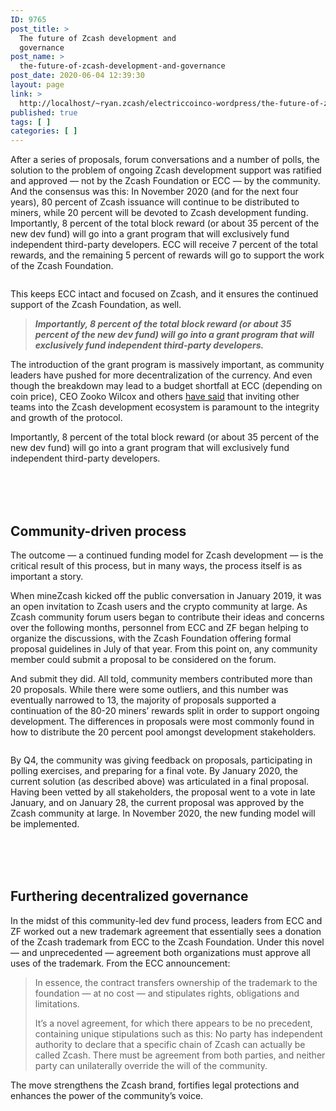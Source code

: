 ```yaml
---
ID: 9765
post_title: >
  The future of Zcash development and
  governance
post_name: >
  the-future-of-zcash-development-and-governance
post_date: 2020-06-04 12:39:30
layout: page
link: >
  http://localhost/~ryan.zcash/electriccoinco-wordpress/the-future-of-zcash-development-and-governance/
published: true
tags: [ ]
categories: [ ]
---
```

<!-- wp:paragraph -->
<p>After a series of proposals, forum conversations and a number of polls, the solution to the problem of ongoing Zcash development support was ratified and approved — not by the Zcash Foundation or ECC — by the community. And the consensus was this: In November 2020 (and for the next four years), 80 percent of Zcash issuance will continue to be distributed to miners, while 20 percent will be devoted to Zcash development funding. Importantly, 8 percent of the total block reward (or about 35 percent of the new dev fund) will go into a grant program that will exclusively fund independent third-party developers. ECC will receive 7 percent of the total rewards, and the remaining 5 percent of rewards will go to support the work of the Zcash Foundation.</p>
<!-- /wp:paragraph -->

<!-- wp:image {"id":9772,"sizeSlug":"full"} -->
<figure class="wp-block-image size-full"><img src="https://dev-electriccoinco-wordpress.pantheonsite.io/wp-content/uploads/2020/06/miner-reward-distribution.png" alt="" class="wp-image-9772"/></figure>
<!-- /wp:image -->

<!-- wp:paragraph -->
<p>This keeps ECC intact and focused on Zcash, and it ensures the continued support of the Zcash Foundation, as well. </p>
<!-- /wp:paragraph -->

<!-- wp:quote -->
<blockquote class="wp-block-quote"><p><em><strong>Importantly, 8 percent of the total block reward (or about 35 percent of the new dev fund) will go into a grant program that will exclusively fund independent third-party developers.</strong></em></p></blockquote>
<!-- /wp:quote -->

<!-- wp:paragraph -->
<p>The introduction of the grant program is massively important, as community leaders have pushed for more decentralization of the currency. And even though the breakdown may lead to a budget shortfall at ECC (depending on coin price), CEO Zooko Wilcox and others <a href="https://forum.zcashcommunity.com/t/final-text-of-zip-1014/36002" target="_blank" rel="noreferrer noopener">have said</a> that inviting other teams into the Zcash development ecosystem is paramount to the integrity and growth of the protocol.</p>
<!-- /wp:paragraph -->

<!-- wp:paragraph -->
<p>Importantly, 8 percent of the total block reward (or about 35 percent of the new dev fund) will go into a grant program that will exclusively fund independent third-party developers.</p>
<!-- /wp:paragraph -->

<!-- wp:spacer {"height":52} -->
<div style="height:52px" aria-hidden="true" class="wp-block-spacer"></div>
<!-- /wp:spacer -->

<!-- wp:heading -->
<h2>Community-driven process</h2>
<!-- /wp:heading -->

<!-- wp:paragraph -->
<p>The outcome — a continued funding model for Zcash development — is the critical result of this process, but in many ways, the process itself is as important a story.</p>
<!-- /wp:paragraph -->

<!-- wp:paragraph -->
<p>When mineZcash kicked off the public conversation in January 2019, it was an open invitation to Zcash users and the crypto community at large. As Zcash community forum users began to contribute their ideas and concerns over the following months, personnel from ECC and ZF began helping to organize the discussions, with the Zcash Foundation offering formal proposal guidelines in July of that year. From this point on, any community member could submit a proposal to be considered on the forum.</p>
<!-- /wp:paragraph -->

<!-- wp:paragraph -->
<p>And submit they did. All told, community members contributed more than 20 proposals. While there were some outliers, and this number was eventually narrowed to 13, the majority of proposals supported a continuation of the 80-20 miners’ rewards split in order to support ongoing development. The differences in proposals were most commonly found in how to distribute the 20 percent pool amongst development stakeholders.</p>
<!-- /wp:paragraph -->

<!-- wp:image {"id":9773,"sizeSlug":"full"} -->
<figure class="wp-block-image size-full"><a href="/wp-content/uploads/2020/06/Dev-Fund-Results.pdf" target="_blank" rel="noopener noreferrer"><img src="https://dev-electriccoinco-wordpress.pantheonsite.io/wp-content/uploads/2020/06/dev-fund-results.png" alt="" class="wp-image-9773"/></a></figure>
<!-- /wp:image -->

<!-- wp:paragraph -->
<p>By Q4, the community was giving feedback on proposals, participating in polling exercises, and preparing for a final vote. By January 2020, the current solution (as described above) was articulated in a final proposal. Having been vetted by all stakeholders, the proposal went to a vote in late January, and on January 28, the current proposal was approved by the Zcash community at large. In November 2020, the new funding model will be implemented.</p>
<!-- /wp:paragraph -->

<!-- wp:spacer {"height":52} -->
<div style="height:52px" aria-hidden="true" class="wp-block-spacer"></div>
<!-- /wp:spacer -->

<!-- wp:heading -->
<h2>Furthering decentralized governance</h2>
<!-- /wp:heading -->

<!-- wp:paragraph -->
<p>In the midst of this community-led dev fund process, leaders from ECC and ZF worked out a new trademark agreement that essentially sees a donation of the Zcash trademark from ECC to the Zcash Foundation. Under this novel — and unprecedented — agreement both organizations must approve all uses of the trademark. From the ECC announcement:</p>
<!-- /wp:paragraph -->

<!-- wp:quote -->
<blockquote class="wp-block-quote"><p>In essence, the contract transfers ownership of the trademark to the foundation — at no cost — and stipulates rights, obligations and limitations.</p><p>It’s a novel agreement, for which there appears to be no precedent, containing unique stipulations such as this: No party has independent authority to declare that a specific chain of Zcash can actually be called Zcash. There must be agreement from both parties, and neither party can unilaterally override the will of the community.</p></blockquote>
<!-- /wp:quote -->

<!-- wp:paragraph -->
<p>The move strengthens the Zcash brand, fortifies legal protections and enhances the power of the community’s voice.</p>
<!-- /wp:paragraph -->